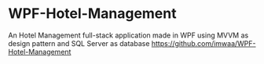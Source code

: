 # WPF-Hotel-Management
An Hotel Management full-stack application made in WPF using MVVM as design pattern and SQL Server as database
https://github.com/imwaa/WPF-Hotel-Management
